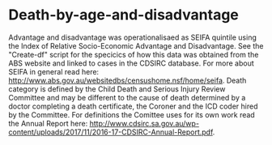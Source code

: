 # Death-by-age-and-disadvantage

Advantage and disadvantage was operationalisaed as SEIFA quintile using the Index of Relative Socio-Economic Advantage and Disadvantage. See the "Create-df" script for the specicics of how this data was obtained from the ABS website and linked to cases in the CDSIRC database. For more about SEIFA in general read here: http://www.abs.gov.au/websitedbs/censushome.nsf/home/seifa.
Death category is defined by the Child Death and Serious Injury Review Committee and may be different to the cause of death determined by a doctor completing a death certificate, the Coroner and the ICD coder hired by the Committee. For definitions the Comittee uses for its own work read the Annual Report here: http://www.cdsirc.sa.gov.au/wp-content/uploads/2017/11/2016-17-CDSIRC-Annual-Report.pdf.
